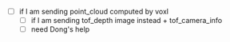 - [ ] if I am sending point_cloud computed by voxl
	- [ ] if I am sending tof_depth image instead + tof_camera_info
	- [ ] need Dong's help